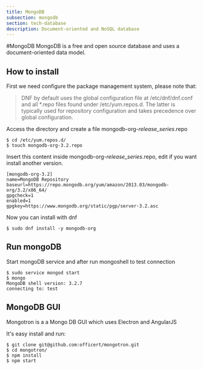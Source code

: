 ```yaml
---
title: MongoDB
subsection: mongodb
section: tech-database
description: Document-oriented and NoSQL database
---
```

#MongoDB 
MongoDB is a free and open source database and uses a document-oriented data model.

## How to install
First we need configure the package management system, please note that:
> DNF by default uses the global configuration file at /etc/dnf/dnf.conf and all *.repo files found under /etc/yum.repos.d. The latter is typically used for repository configuration and takes precedence over global configuration.

Access the directory and create a file mongodb-org-*release_series*.repo
```
$ cd /etc/yum.repos.d/
$ touch mongodb-org-3.2.repo
```

Insert this content inside mongodb-org-*release_series*.repo, edit if you want install another version.
```
[mongodb-org-3.2]
name=MongoDB Repository
baseurl=https://repo.mongodb.org/yum/amazon/2013.03/mongodb-org/3.2/x86_64/
gpgcheck=1
enabled=1
gpgkey=https://www.mongodb.org/static/pgp/server-3.2.asc
```

Now you can install with dnf
```
$ sudo dnf install -y mongodb-org
```

## Run mongoDB 
Start mongoDB service and after run mongoshell to test connection  
```
$ sudo service mongod start
$ mongo
MongoDB shell version: 3.2.7
connecting to: test
```

## MongoDB GUI 
Mongotron is a a Mongo DB GUI which uses Electron and AngularJS

It's easy install and run:
```
$ git clone git@github.com:officert/mongotron.git
$ cd mongotron/
$ npm install
$ npm start
```
